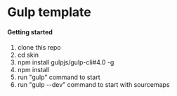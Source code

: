 # Gulp template
#### Getting started
1. clone this repo
2. cd skin
3. npm install gulpjs/gulp-cli#4.0 -g
4. npm install
5. run "gulp" command to start
6. run "gulp --dev" command to start with sourcemaps